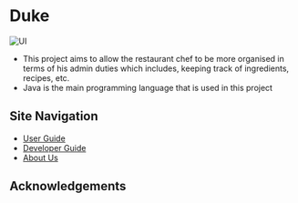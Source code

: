 # Duke

![UI](https://github.com/AY1920S1-CS2113-T14-2/main1/blob/master/docs/images/Ui.png)

* This project aims to allow the restaurant chef to be more organised in terms of his admin duties which includes, keeping track of ingredients, recipes, etc.
* Java is the main programming language that is used in this project


## Site Navigation

- [User Guide](https://github.com/AY1920S1-CS2113-T14-2/main1/blob/master/docs/UserGuide.md)
- [Developer Guide](https://github.com/AY1920S1-CS2113-T14-2/main1/blob/master/docs/DeveloperGuide.md)
- [About Us](https://github.com/AY1920S1-CS2113-T14-2/main1/blob/master/docs/AboutUs.md)


## Acknowledgements

